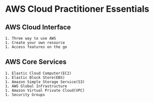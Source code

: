 # AWS Cloud Practitioner Essentials

## AWS Cloud Interface

    1. Three way to use AWS
    1. Create your own resource
    1. Access features on the go

## AWS Core Services

    1. Elastic Cloud Computer(EC2)
    1. Elastic Block Store(EBS)
    1. Amazon Simple Storage Service(S3)
    1. AWS Global Infrastructure
    1. Amazon Virtual Private Cloud(VPC)
    1. Security Groups
